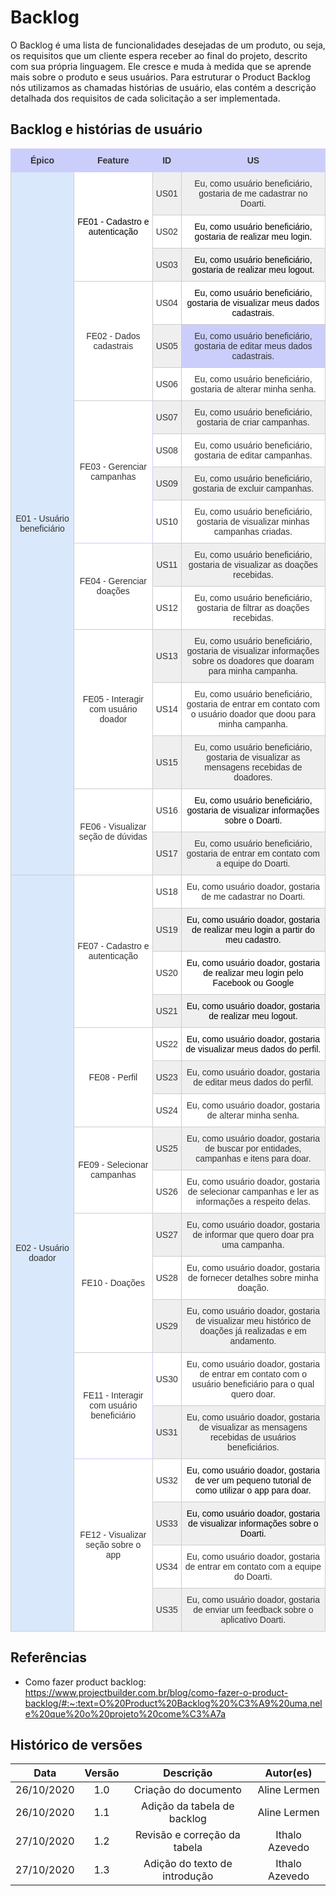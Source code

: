 # Backlog
O Backlog é uma lista de funcionalidades desejadas de um produto, ou seja, os requisitos que um cliente espera receber ao final do projeto, descrito com sua própria linguagem. Ele cresce e muda à medida que se aprende mais sobre o produto e seus usuários. Para estruturar o Product Backlog nós utilizamos as chamadas histórias de usuário, elas contém a descrição detalhada dos requisitos de cada solicitação a ser implementada.

## Backlog e histórias de usuário
<style type="text/css">
.tg  {border-collapse:collapse;border-color:#ccc;border-spacing:0;}
.tg td{background-color:#fff;border-color:#ccc;border-style:solid;border-width:1px;color:#333;
  font-family:Arial, sans-serif;font-size:14px;overflow:hidden;padding:10px 5px;word-break:normal;}
.tg th{background-color:#f0f0f0;border-color:#ccc;border-style:solid;border-width:1px;color:#333;
  font-family:Arial, sans-serif;font-size:14px;font-weight:normal;overflow:hidden;padding:10px 5px;word-break:normal;}
.tg .tg-vxga{background-color:#ffffff;text-align:center;vertical-align:middle}
.tg .tg-d7mt{background-color:#cbcefb;border-color:#cbcefb;text-align:center;vertical-align:middle}
.tg .tg-f189{background-color:#dae8fc;text-align:center;vertical-align:middle}
.tg .tg-p7cy{background-color:#ffffff;color:#000000;text-align:center;vertical-align:middle}
.tg .tg-y0n7{background-color:#efefef;text-align:center;vertical-align:middle}
.tg .tg-94h5{background-color:#cbcefb;text-align:center;vertical-align:middle}
.tg .tg-xnem{background-color:#ffffff;border-color:#cbcefb;text-align:center;vertical-align:middle}
</style>
<table class="tg">
<thead>
  <tr>
    <th class="tg-d7mt"><span style="font-weight:bold">Épico</span></th>
    <th class="tg-d7mt"><span style="font-weight:bold">Feature</span></th>
    <th class="tg-d7mt"><span style="font-weight:bold">ID</span></th>
    <th class="tg-d7mt"><span style="font-weight:bold">US</span></th>
  </tr>
</thead>
<tbody>
  <tr>
    <td class="tg-f189" rowspan="17">E01 - Usuário beneficiário</td>
    <td class="tg-p7cy" rowspan="3">FE01 - Cadastro e autenticação</td>
    <td class="tg-y0n7">US01</td>
    <td class="tg-y0n7">Eu, como usuário beneficiário, gostaria de me cadastrar no Doarti.</td>
  </tr>
  <tr>
    <td class="tg-vxga">US02</td>
    <td class="tg-vxga"><span style="color:#000">Eu, como usuário beneficiário, gostaria de realizar meu login.</span></td>
  </tr>
  <tr>
    <td class="tg-y0n7">US03</td>
    <td class="tg-y0n7"><span style="color:#000">Eu, como usuário beneficiário, gostaria de realizar meu logout.</span></td>
  </tr>
  <tr>
    <td class="tg-vxga" rowspan="3">FE02 - Dados cadastrais</td>
    <td class="tg-vxga">US04</td>
    <td class="tg-vxga"><span style="color:#000">Eu, como usuário beneficiário, gostaria de visualizar meus dados cadastrais.</span></td>
  </tr>
  <tr>
    <td class="tg-y0n7">US05</td>
    <td class="tg-94h5">Eu, como usuário beneficiário, gostaria de editar meus dados cadastrais.</td>
  </tr>
  <tr>
    <td class="tg-vxga">US06</td>
    <td class="tg-vxga">Eu, como usuário beneficiário, gostaria de alterar minha senha.</td>
  </tr>
  <tr>
    <td class="tg-xnem" rowspan="4">FE03 - Gerenciar campanhas</td>
    <td class="tg-y0n7">US07</td>
    <td class="tg-y0n7">Eu, como usuário beneficiário, gostaria de criar campanhas.</td>
  </tr>
  <tr>
    <td class="tg-vxga">US08</td>
    <td class="tg-vxga">Eu, como usuário beneficiário, gostaria de editar campanhas.</td>
  </tr>
  <tr>
    <td class="tg-y0n7">US09</td>
    <td class="tg-y0n7">Eu, como usuário beneficiário, gostaria de excluir campanhas.</td>
  </tr>
  <tr>
    <td class="tg-vxga">US10</td>
    <td class="tg-vxga">Eu, como usuário beneficiário, gostaria de visualizar minhas campanhas criadas.</td>
  </tr>
  <tr>
    <td class="tg-vxga" rowspan="2">FE04 - Gerenciar doações</td>
    <td class="tg-y0n7">US11</td>
    <td class="tg-y0n7">Eu, como usuário beneficiário, gostaria de visualizar as doações recebidas.</td>
  </tr>
  <tr>
    <td class="tg-vxga">US12</td>
    <td class="tg-vxga">Eu, como usuário beneficiário, gostaria de filtrar as doações recebidas.</td>
  </tr>
  <tr>
    <td class="tg-vxga" rowspan="3">FE05 - Interagir com usuário doador</td>
    <td class="tg-y0n7">US13</td>
    <td class="tg-y0n7">Eu, como usuário beneficiário, gostaria de visualizar informações sobre os doadores que doaram para minha campanha.</td>
  </tr>
  <tr>
    <td class="tg-vxga">US14</td>
    <td class="tg-vxga">Eu, como usuário beneficiário, gostaria de entrar em contato com o usuário doador que doou para minha campanha.</td>
  </tr>
  <tr>
    <td class="tg-y0n7">US15</td>
    <td class="tg-y0n7">Eu, como usuário beneficiário, gostaria de visualizar as mensagens recebidas de doadores.</td>
  </tr>
  <tr>
    <td class="tg-vxga" rowspan="2">FE06 - Visualizar seção de dúvidas</td>
    <td class="tg-vxga">US16</td>
    <td class="tg-vxga"><span style="color:#000">Eu, como usuário beneficiário, gostaria de visualizar informações sobre o Doarti.</span></td>
  </tr>
  <tr>
    <td class="tg-y0n7">US17</td>
    <td class="tg-y0n7">Eu, como usuário beneficiário, gostaria de entrar em contato com a equipe do Doarti.</td>
  </tr>
  <tr>
    <td class="tg-f189" rowspan="18">E02 - Usuário doador</td>
    <td class="tg-vxga" rowspan="4">FE07 - Cadastro e autenticação</td>
    <td class="tg-vxga">US18</td>
    <td class="tg-vxga">Eu, como usuário doador, gostaria de me cadastrar no Doarti.</td>
  </tr>
  <tr>
    <td class="tg-y0n7">US19</td>
    <td class="tg-y0n7"><span style="color:#000">Eu, como usuário doador, gostaria de realizar meu login a partir do meu cadastro.</span></td>
  </tr>
  <tr>
    <td class="tg-vxga">US20</td>
    <td class="tg-vxga"><span style="color:#000">Eu, como usuário doador, gostaria de realizar meu login pelo Facebook ou Google</span></td>
  </tr>
  <tr>
    <td class="tg-y0n7">US21</td>
    <td class="tg-y0n7"><span style="color:#000">Eu, como usuário doador, gostaria de realizar meu logout.</span></td>
  </tr>
  <tr>
    <td class="tg-vxga" rowspan="3">FE08 - Perfil</td>
    <td class="tg-vxga">US22</td>
    <td class="tg-vxga"><span style="color:#000">Eu, como usuário doador, gostaria de visualizar meus dados do perfil.</span></td>
  </tr>
  <tr>
    <td class="tg-y0n7">US23</td>
    <td class="tg-y0n7">Eu, como usuário doador, gostaria de editar meus dados do perfil.</td>
  </tr>
  <tr>
    <td class="tg-vxga">US24</td>
    <td class="tg-vxga">Eu, como usuário doador, gostaria de alterar minha senha.</td>
  </tr>
  <tr>
    <td class="tg-vxga" rowspan="2">FE09 - Selecionar campanhas</td>
    <td class="tg-y0n7">US25</td>
    <td class="tg-y0n7">Eu, como usuário doador, gostaria de buscar por entidades, campanhas e itens para doar.</td>
  </tr>
  <tr>
    <td class="tg-vxga">US26</td>
    <td class="tg-vxga">Eu, como usuário doador, gostaria de selecionar campanhas e ler as informações a respeito delas.</td>
  </tr>
  <tr>
    <td class="tg-vxga" rowspan="3">FE10 - Doações</td>
    <td class="tg-y0n7">US27</td>
    <td class="tg-y0n7">Eu, como usuário doador, gostaria de informar que quero doar pra uma campanha.</td>
  </tr>
  <tr>
    <td class="tg-vxga">US28</td>
    <td class="tg-vxga">Eu, como usuário doador, gostaria de fornecer detalhes sobre minha doação.</td>
  </tr>
  <tr>
    <td class="tg-y0n7">US29</td>
    <td class="tg-y0n7">Eu, como usuário doador, gostaria de visualizar meu histórico de doações já realizadas e em andamento.</td>
  </tr>
  <tr>
    <td class="tg-xnem" rowspan="2">FE11 - Interagir com usuário beneficiário</td>
    <td class="tg-vxga">US30</td>
    <td class="tg-vxga">Eu, como usuário doador, gostaria de entrar em contato com o usuário beneficiário para o qual quero doar.</td>
  </tr>
  <tr>
    <td class="tg-y0n7">US31</td>
    <td class="tg-y0n7">Eu, como usuário doador, gostaria de visualizar as mensagens recebidas de usuários beneficiários.</td>
  </tr>
  <tr>
    <td class="tg-vxga" rowspan="4">FE12 - Visualizar seção sobre o app</td>
    <td class="tg-vxga">US32</td>
    <td class="tg-vxga"><span style="color:#000">Eu, como usuário doador, gostaria de ver um pequeno tutorial de como utilizar o app para doar.</span></td>
  </tr>
  <tr>
    <td class="tg-y0n7">US33</td>
    <td class="tg-y0n7"><span style="color:#000">Eu, como usuário doador, gostaria de visualizar informações sobre o Doarti.</span></td>
  </tr>
  <tr>
    <td class="tg-vxga">US34</td>
    <td class="tg-vxga">Eu, como usuário doador, gostaria de entrar em contato com a equipe do Doarti.</td>
  </tr>
  <tr>
    <td class="tg-y0n7">US35</td>
    <td class="tg-y0n7">Eu, como usuário doador, gostaria de enviar um feedback sobre o aplicativo Doarti.</td>
  </tr>
</tbody>
</table>

## Referências
* Como fazer product backlog: https://www.projectbuilder.com.br/blog/como-fazer-o-product-backlog/#:~:text=O%20Product%20Backlog%20%C3%A9%20uma,nele%20que%20o%20projeto%20come%C3%A7a


## Histórico de versões

|    Data    | Versão |           Descrição           |   Autor(es)    |
| :--------: | :----: | :---------------------------: | :------------: |
| 26/10/2020 |  1.0   |     Criação do documento      |  Aline Lermen  |
| 26/10/2020 |  1.1   |  Adição da tabela de backlog  |  Aline Lermen  |
| 27/10/2020 |  1.2   | Revisão e correção da tabela  | Ithalo Azevedo |
| 27/10/2020 |  1.3   | Adição do texto de introdução | Ithalo Azevedo |
